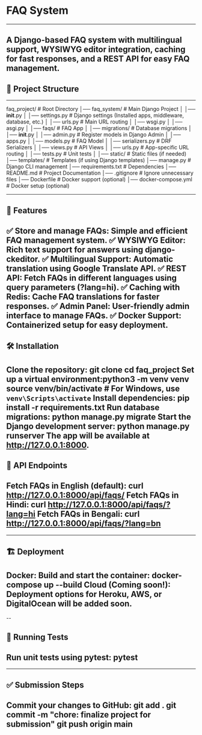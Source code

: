 <!-- # FAQ Project

A Django-based FAQ system with multilingual support, WYSIWYG editor, caching, and REST API.

## 📂 Project Structure
```
faq_project/                # Root Directory
│── faq_system/             # Main Django Project
│   │── __init__.py
│   │── settings.py         # Django settings (Installed apps, middleware, database, etc.)
│   │── urls.py             # Main URL routing
│   │── wsgi.py
│   │── asgi.py
│
│── faqs/                   # FAQ App
│   │── migrations/         # Database migrations
│   │── __init__.py
│   │── admin.py           # Register models in Django Admin
│   │── apps.py
│   │── models.py          # FAQ Model
│   │── serializers.py     # DRF Serializers
│   │── views.py          # API Views
│   │── urls.py           # App-specific URL routing
│   │── tests.py          # Unit tests
│
│── static/                 # Static files (if needed)
│── templates/              # Templates (if using Django templates)
│── manage.py               # Django CLI management
│── requirements.txt        # Dependencies
│── README.md               # Project Documentation
│── .gitignore              # Ignore unnecessary files
│── Dockerfile              # Docker support (optional)
│── docker-compose.yml      # Docker setup (optional)
```

---

## 🚀 Features
- ✅ Store and manage FAQs
- ✅ CKEditor for rich text answers
- ✅ Google Translate API for automatic translations
- ✅ REST API with language selection (`?lang=hi`)
- ✅ Caching with Redis for fast responses
- ✅ Admin panel for easy management
- ✅ Docker support for easy deployment

---

## 🛠 Installation
```bash
git clone <your-github-repo-url>
cd faq_project
python3 -m venv venv
source venv/bin/activate
pip install -r requirements.txt
python manage.py migrate
python manage.py runserver
```

---

## 📡 API Endpoints
```bash
# Fetch FAQs in English (default)
curl http://127.0.0.1:8000/api/faqs/

# Fetch FAQs in Hindi
curl http://127.0.0.1:8000/api/faqs/?lang=hi

# Fetch FAQs in Bengali
curl http://127.0.0.1:8000/api/faqs/?lang=bn
```

---

## 🏗 Deployment
### **Docker**
```bash
docker-compose up --build
```
### **Heroku / AWS / Digital Ocean** *(Coming soon!)*

---

## 🧪 Running Tests
```bash
pytest
```

---

## ✅ Submission Steps
1. **Pushing  all changes to GitHub**
   ```bash
   git add .
   git commit -m "chore: finalize project for submission"
   git push origin main
   ```


---

## 📝 License
MIT License -->



# FAQ System
---
A Django-based FAQ system with multilingual support, WYSIWYG editor integration, caching for fast responses, and a REST API for easy FAQ management.
---
## 📂 Project Structure
---
faq_project/                # Root Directory
│── faq_system/             # Main Django Project
│   │── __init__.py
│   │── settings.py         # Django settings (Installed apps, middleware, database, etc.)
│   │── urls.py             # Main URL routing
│   │── wsgi.py
│   │── asgi.py
│
│── faqs/                   # FAQ App
│   │── migrations/         # Database migrations
│   │── __init__.py
│   │── admin.py            # Register models in Django Admin
│   │── apps.py
│   │── models.py           # FAQ Model
│   │── serializers.py      # DRF Serializers
│   │── views.py            # API Views
│   │── urls.py             # App-specific URL routing
│   │── tests.py            # Unit tests
│
│── static/                 # Static files (if needed)
│── templates/              # Templates (if using Django templates)
│── manage.py               # Django CLI management
│── requirements.txt        # Dependencies
│── README.md               # Project Documentation
│── .gitignore              # Ignore unnecessary files
│── Dockerfile              # Docker support (optional)
│── docker-compose.yml      # Docker setup (optional)

---

## 🚀 Features
✅ Store and manage FAQs: Simple and efficient FAQ management system.
✅ WYSIWYG Editor: Rich text support for answers using django-ckeditor.
✅ Multilingual Support: Automatic translation using Google Translate API.
✅ REST API: Fetch FAQs in different languages using query parameters (?lang=hi).
✅ Caching with Redis: Cache FAQ translations for faster responses.
✅ Admin Panel: User-friendly admin interface to manage FAQs.
✅ Docker Support: Containerized setup for easy deployment.
---
## 🛠 Installation
Clone the repository: git clone <your-github-repo-url>
cd faq_project
Set up a virtual environment:python3 -m venv venv
source venv/bin/activate  # For Windows, use `venv\Scripts\activate`
Install dependencies: pip install -r requirements.txt
Run database migrations: python manage.py migrate
Start the Django development server: python manage.py runserver
The app will be available at http://127.0.0.1:8000.
---
## 📡 API Endpoints
Fetch FAQs in English (default): curl http://127.0.0.1:8000/api/faqs/
Fetch FAQs in Hindi: curl http://127.0.0.1:8000/api/faqs/?lang=hi
Fetch FAQs in Bengali: curl http://127.0.0.1:8000/api/faqs/?lang=bn
---

---
## 🏗 Deployment
Docker: Build and start the container: docker-compose up --build
Cloud (Coming soon!): Deployment options for Heroku, AWS, or DigitalOcean will be added soon.
---

--
## 🧪 Running Tests
Run unit tests using pytest: pytest
---

---
## ✅ Submission Steps
Commit your changes to GitHub:
git add .
git commit -m "chore: finalize project for submission"
git push origin main
---